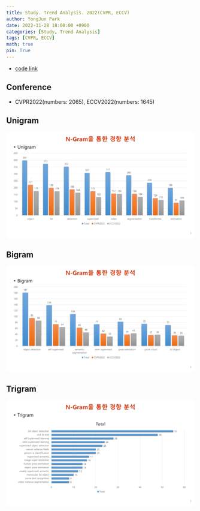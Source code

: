 ```yaml
---
title: Study. Trend Analysis. 2022(CVPR, ECCV)
author: YongJun Park
date: 2022-11-28 18:00:00 +0900
categories: [Study, Trend Analysis]
tags: [CVPR, ECCV]
math: true
pin: True
---
```


- [code link](https://github.com/parkyongjun1/n_gram-CV)


## **Conference**
- CVPR2022(numbers: 2065), ECCV2022(numbers: 1645)


## **Unigram**
<img src="/assets/study/2022_Accepted_Paper_Analysis_NGram/3.png" width='800'>

## **Bigram**
<img src="/assets/study/2022_Accepted_Paper_Analysis_NGram/4.png" width='800'>

## **Trigram**
<img src="/assets/study/2022_Accepted_Paper_Analysis_NGram/5.png" width='800'>


